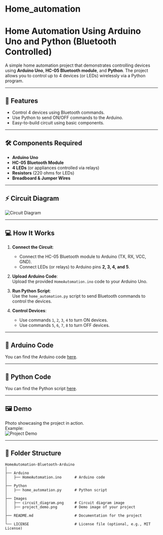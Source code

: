 # Home_automation
# Home Automation Using Arduino Uno and Python (Bluetooth Controlled)

A simple home automation project that demonstrates controlling devices using **Arduino Uno**, **HC-05 Bluetooth module**, and **Python**. The project allows you to control up to 4 devices (or LEDs) wirelessly via a Python program.

---

## 🚀 Features
- Control 4 devices using Bluetooth commands.
- Use Python to send ON/OFF commands to the Arduino.
- Easy-to-build circuit using basic components.

---

## 🛠️ Components Required
- **Arduino Uno**
- **HC-05 Bluetooth Module**
- **4 LEDs** (or appliances controlled via relays)
- **Resistors** (220 ohms for LEDs)
- **Breadboard & Jumper Wires**

---

## ⚡ Circuit Diagram
![Circuit Diagram](Images/circuit_diagram.png)

---

## 💻 How It Works
1. **Connect the Circuit**:  
   - Connect the HC-05 Bluetooth module to Arduino (TX, RX, VCC, GND).
   - Connect LEDs (or relays) to Arduino pins **2, 3, 4, and 5**.

2. **Upload Arduino Code**:  
   Upload the provided `HomeAutomation.ino` code to your Arduino Uno.

3. **Run Python Script**:  
   Use the `home_automation.py` script to send Bluetooth commands to control the devices.

4. **Control Devices**:  
   - Use commands `1`, `2`, `3`, `4` to turn ON devices.
   - Use commands `5`, `6`, `7`, `8` to turn OFF devices.

---

## 🧩 Arduino Code
You can find the Arduino code [here](Arduino/HomeAutomation.ino).

---

## 🐍 Python Code
You can find the Python script [here](Python/home_automation.py).

---

## 🖼️ Demo
Photo showcasing the project in action.  
Example:  
![Project Demo](Images/project_demo.png)

---

## 📂 Folder Structure
```plaintext
HomeAutomation-Bluetooth-Arduino
│
├── Arduino
│   ├── HomeAutomation.ino      # Arduino code
│
├── Python
│   ├── home_automation.py      # Python script
│
├── Images
│   ├── circuit_diagram.png     # Circuit diagram image
│   ├── project_demo.png        # Demo image of your project
│
├── README.md                   # Documentation for the project
│
└── LICENSE                     # License file (optional, e.g., MIT License)
